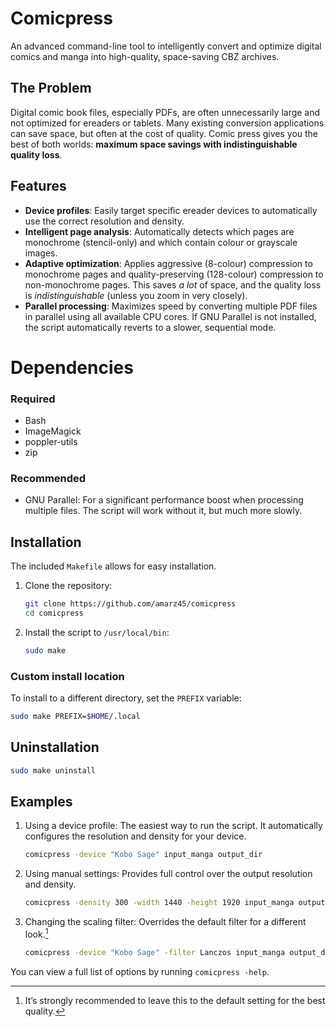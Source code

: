 # Comicpress

An advanced command-line tool to intelligently convert and optimize digital comics and manga into high-quality, space-saving CBZ archives.

## The Problem

Digital comic book files, especially PDFs, are often unnecessarily large and not optimized for ereaders or tablets. Many existing conversion applications can save space, but often at the cost of quality. Comic press gives you the best of both worlds: **maximum space savings with indistinguishable quality loss**.

## Features

- **Device profiles**: Easily target specific ereader devices to automatically use the correct resolution and density.
- **Intelligent page analysis**: Automatically detects which pages are monochrome (stencil-only) and which contain colour or grayscale images.
- **Adaptive optimization**: Applies aggressive (8-colour) compression to monochrome pages and quality-preserving (128-colour) compression to non-monochrome pages. This saves _a lot_ of space, and the quality loss is _indistinguishable_ (unless you zoom in very closely).
- **Parallel processing**: Maximizes speed by converting multiple PDF files in parallel using all available CPU cores. If GNU Parallel is not installed, the script automatically reverts to a slower, sequential mode.

# Dependencies

### Required

- Bash
- ImageMagick
- poppler-utils
- zip

### Recommended

- GNU Parallel: For a significant performance boost when processing multiple files. The script will work without it, but much more slowly.

## Installation

The included `Makefile` allows for easy installation.

1. Clone the repository:

   ```sh
   git clone https://github.com/amarz45/comicpress
   cd comicpress
   ```

2. Install the script to `/usr/local/bin`:

   ```sh
   sudo make
   ```

### Custom install location

To install to a different directory, set the `PREFIX` variable:

```sh
sudo make PREFIX=$HOME/.local
```

## Uninstallation

```sh
sudo make uninstall
```

## Examples

1. Using a device profile: The easiest way to run the script. It automatically configures the resolution and density for your device.

   ```sh
   comicpress -device "Kobo Sage" input_manga output_dir
   ```

2. Using manual settings: Provides full control over the output resolution and density.

   ```sh
   comicpress -density 300 -width 1440 -height 1920 input_manga output_dir
   ```

3. Changing the scaling filter: Overrides the default filter for a different look.[^1]

   ```sh
   comicpress -device "Kobo Sage" -filter Lanczos input_manga output_dir
   ```

You can view a full list of options by running `comicpress -help`.

[^1]: It’s strongly recommended to leave this to the default setting for the best quality.
